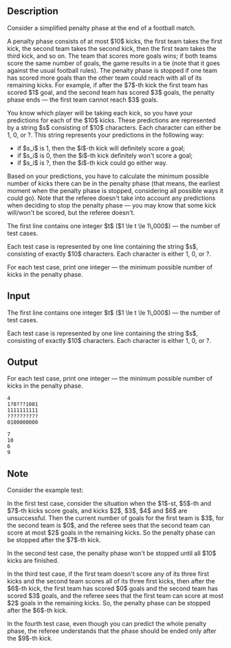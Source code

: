 ## Description

<div><p>Consider a simplified penalty phase at the end of a football match.</p><p>A penalty phase consists of at most $10$ kicks, the first team takes the first kick, the second team takes the second kick, then the first team takes the third kick, and so on. The team that scores more goals wins; if both teams score the same number of goals, the game results in a tie (<span class="tex-font-style-bf">note that it goes against the usual football rules</span>). The penalty phase is stopped if one team has scored more goals than the other team could reach with all of its remaining kicks. For example, if after the $7$-th kick the first team has scored $1$ goal, and the second team has scored $3$ goals, the penalty phase ends — the first team cannot reach $3$ goals.</p><p>You know which player will be taking each kick, so you have your predictions for each of the $10$ kicks. These predictions are represented by a string $s$ consisting of $10$ characters. Each character can either be <span class="tex-font-style-tt">1</span>, <span class="tex-font-style-tt">0</span>, or <span class="tex-font-style-tt">?</span>. This string represents your predictions in the following way:</p><ul> <li> if $s_i$ is <span class="tex-font-style-tt">1</span>, then the $i$-th kick will definitely score a goal; </li><li> if $s_i$ is <span class="tex-font-style-tt">0</span>, then the $i$-th kick definitely won't score a goal; </li><li> if $s_i$ is <span class="tex-font-style-tt">?</span>, then the $i$-th kick could go either way. </li></ul><p>Based on your predictions, you have to calculate the minimum possible number of kicks there can be in the penalty phase (that means, the earliest moment when the penalty phase is stopped, considering all possible ways it could go). Note that <span class="tex-font-style-bf">the referee doesn't take into account any predictions when deciding to stop the penalty phase</span> — you may know that some kick will/won't be scored, but the referee doesn't.</p></div><div class="input-specification"><p>The first line contains one integer $t$ ($1 \le t \le 1\,000$) — the number of test cases.</p><p>Each test case is represented by one line containing the string $s$, consisting of exactly $10$ characters. Each character is either <span class="tex-font-style-tt">1</span>, <span class="tex-font-style-tt">0</span>, or <span class="tex-font-style-tt">?</span>.</p></div><div class="output-specification"><p>For each test case, print one integer — the minimum possible number of kicks in the penalty phase.</p></div>

## Input

<p>The first line contains one integer $t$ ($1 \le t \le 1\,000$) — the number of test cases.</p><p>Each test case is represented by one line containing the string $s$, consisting of exactly $10$ characters. Each character is either <span class="tex-font-style-tt">1</span>, <span class="tex-font-style-tt">0</span>, or <span class="tex-font-style-tt">?</span>.</p>

## Output

<p>For each test case, print one integer — the minimum possible number of kicks in the penalty phase.</p>





```input1
4
1?0???1001
1111111111
??????????
0100000000
```




```output1
7
10
6
9
```



## Note

<p>Consider the example test:</p><p>In the first test case, consider the situation when the $1$-st, $5$-th and $7$-th kicks score goals, and kicks $2$, $3$, $4$ and $6$ are unsuccessful. Then the current number of goals for the first team is $3$, for the second team is $0$, and the referee sees that the second team can score at most $2$ goals in the remaining kicks. So the penalty phase can be stopped after the $7$-th kick.</p><p>In the second test case, the penalty phase won't be stopped until all $10$ kicks are finished.</p><p>In the third test case, if the first team doesn't score any of its three first kicks and the second team scores all of its three first kicks, then after the $6$-th kick, the first team has scored $0$ goals and the second team has scored $3$ goals, and the referee sees that the first team can score at most $2$ goals in the remaining kicks. So, the penalty phase can be stopped after the $6$-th kick.</p><p>In the fourth test case, even though you can predict the whole penalty phase, the referee understands that the phase should be ended only after the $9$-th kick.</p>
